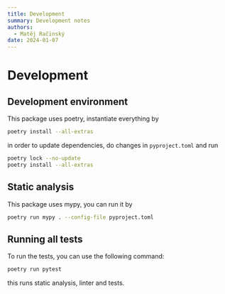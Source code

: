 ```yaml
---
title: Development
summary: Development notes
authors:
  - Matěj Račinský
date: 2024-01-07
---
```


# Development

## Development environment

This package uses poetry, instantiate everything by
    
```bash
poetry install --all-extras
```

in order to update dependencies, do changes in `pyproject.toml` and run

```bash
poetry lock --no-update
poetry install --all-extras
```

## Static analysis

This package uses mypy, you can run it by  
    
```bash
poetry run mypy . --config-file pyproject.toml
```

## Running all tests

To run the tests, you can use the following command:

```bash
poetry run pytest
```

this runs static analysis, linter and tests.
